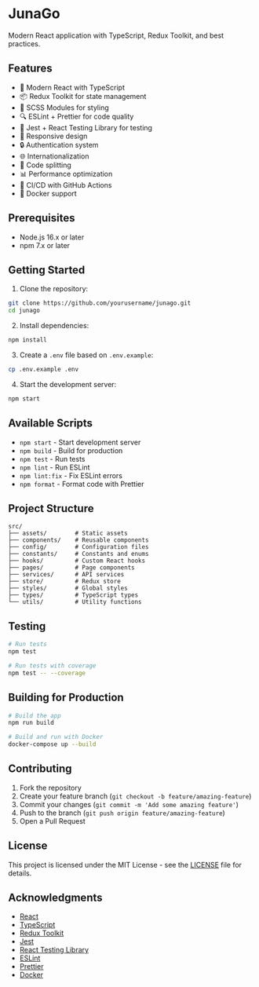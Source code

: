 # JunaGo

Modern React application with TypeScript, Redux Toolkit, and best practices.

## Features

- 🚀 Modern React with TypeScript
- 📦 Redux Toolkit for state management
- 🎨 SCSS Modules for styling
- 🔍 ESLint + Prettier for code quality
- 🧪 Jest + React Testing Library for testing
- 📱 Responsive design
- 🔒 Authentication system
- 🌐 Internationalization
- 🎯 Code splitting
- 📊 Performance optimization
- 🔄 CI/CD with GitHub Actions
- 🐳 Docker support

## Prerequisites

- Node.js 16.x or later
- npm 7.x or later

## Getting Started

1. Clone the repository:
```bash
git clone https://github.com/yourusername/junago.git
cd junago
```

2. Install dependencies:
```bash
npm install
```

3. Create a `.env` file based on `.env.example`:
```bash
cp .env.example .env
```

4. Start the development server:
```bash
npm start
```

## Available Scripts

- `npm start` - Start development server
- `npm build` - Build for production
- `npm test` - Run tests
- `npm lint` - Run ESLint
- `npm lint:fix` - Fix ESLint errors
- `npm format` - Format code with Prettier

## Project Structure

```
src/
├── assets/        # Static assets
├── components/    # Reusable components
├── config/        # Configuration files
├── constants/     # Constants and enums
├── hooks/         # Custom React hooks
├── pages/         # Page components
├── services/      # API services
├── store/         # Redux store
├── styles/        # Global styles
├── types/         # TypeScript types
└── utils/         # Utility functions
```

## Testing

```bash
# Run tests
npm test

# Run tests with coverage
npm test -- --coverage
```

## Building for Production

```bash
# Build the app
npm run build

# Build and run with Docker
docker-compose up --build
```

## Contributing

1. Fork the repository
2. Create your feature branch (`git checkout -b feature/amazing-feature`)
3. Commit your changes (`git commit -m 'Add some amazing feature'`)
4. Push to the branch (`git push origin feature/amazing-feature`)
5. Open a Pull Request

## License

This project is licensed under the MIT License - see the [LICENSE](LICENSE) file for details.

## Acknowledgments

- [React](https://reactjs.org/)
- [TypeScript](https://www.typescriptlang.org/)
- [Redux Toolkit](https://redux-toolkit.js.org/)
- [Jest](https://jestjs.io/)
- [React Testing Library](https://testing-library.com/)
- [ESLint](https://eslint.org/)
- [Prettier](https://prettier.io/)
- [Docker](https://www.docker.com/) 